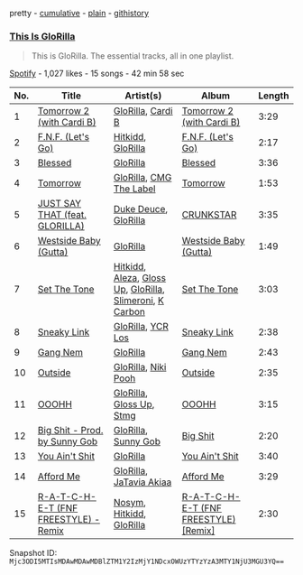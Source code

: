 pretty - [cumulative](/playlists/cumulative/37i9dQZF1DZ06evO1o1khY.md) - [plain](/playlists/plain/37i9dQZF1DZ06evO1o1khY) - [githistory](https://github.githistory.xyz/mackorone/spotify-playlist-archive/blob/main/playlists/plain/37i9dQZF1DZ06evO1o1khY)

### [This Is GloRilla](https://open.spotify.com/playlist/37i9dQZF1DZ06evO1o1khY)

> This is GloRilla\. The essential tracks, all in one playlist.

[Spotify](https://open.spotify.com/user/spotify) - 1,027 likes - 15 songs - 42 min 58 sec

| No. | Title | Artist(s) | Album | Length |
|---|---|---|---|---|
| 1 | [Tomorrow 2 \(with Cardi B\)](https://open.spotify.com/track/7KXVIAuw3m2hxZanrpSXS3) | [GloRilla](https://open.spotify.com/artist/2qoQgPAilErOKCwE2Y8wOG), [Cardi B](https://open.spotify.com/artist/4kYSro6naA4h99UJvo89HB) | [Tomorrow 2 \(with Cardi B\)](https://open.spotify.com/album/5o1xUBd8aM7qFhjlBXiIpb) | 3:29 |
| 2 | [F.N.F\. \(Let's Go\)](https://open.spotify.com/track/1vrFJDrysqmsNAgyjBzx4f) | [Hitkidd](https://open.spotify.com/artist/5pR1zWq3UPsOpW1pTWayLf), [GloRilla](https://open.spotify.com/artist/2qoQgPAilErOKCwE2Y8wOG) | [F.N.F\. \(Let's Go\)](https://open.spotify.com/album/1FkcZKerCfWg4nUItVHf9B) | 2:17 |
| 3 | [Blessed](https://open.spotify.com/track/2DNOQSfV9U1Wen1uffsdeP) | [GloRilla](https://open.spotify.com/artist/2qoQgPAilErOKCwE2Y8wOG) | [Blessed](https://open.spotify.com/album/4rH90w5Q9S3fzok5Gp9H6v) | 3:36 |
| 4 | [Tomorrow](https://open.spotify.com/track/7v6B1kRUvNbkVGfqSkrwuS) | [GloRilla](https://open.spotify.com/artist/2qoQgPAilErOKCwE2Y8wOG), [CMG The Label](https://open.spotify.com/artist/3rO1KMi81CCLjSjkImNtrA) | [Tomorrow](https://open.spotify.com/album/358jvrijvWrD1zDXk8uL3G) | 1:53 |
| 5 | [JUST SAY THAT \(feat\. GLORILLA\)](https://open.spotify.com/track/1GumJnMqknYzRT9pyGOU7Z) | [Duke Deuce](https://open.spotify.com/artist/24zj84GShUIcBQYq6VpOYW), [GloRilla](https://open.spotify.com/artist/2qoQgPAilErOKCwE2Y8wOG) | [CRUNKSTAR](https://open.spotify.com/album/6DRGmsZ3SeLptqU9aFEUQV) | 3:35 |
| 6 | [Westside Baby \(Gutta\)](https://open.spotify.com/track/3djbJUX2x2ZVqeoH22tOyN) | [GloRilla](https://open.spotify.com/artist/2qoQgPAilErOKCwE2Y8wOG) | [Westside Baby \(Gutta\)](https://open.spotify.com/album/4EmV4t1h2uMFlyIkk3qiz6) | 1:49 |
| 7 | [Set The Tone](https://open.spotify.com/track/0MSe6jp83mHI6jqZqoyeZz) | [Hitkidd](https://open.spotify.com/artist/5pR1zWq3UPsOpW1pTWayLf), [Aleza](https://open.spotify.com/artist/0cTIgkgGfLEoAAKV7tJnRz), [Gloss Up](https://open.spotify.com/artist/7eDFwYpqsAROCZibWYr5C1), [GloRilla](https://open.spotify.com/artist/2qoQgPAilErOKCwE2Y8wOG), [Slimeroni](https://open.spotify.com/artist/1aSHAWLQKX1Ln5yoHh8mTq), [K Carbon](https://open.spotify.com/artist/5LxoXQBUoD5oftz6xQLv9y) | [Set The Tone](https://open.spotify.com/album/7ptT0eB5rLQRUlUAULqJjX) | 3:03 |
| 8 | [Sneaky Link](https://open.spotify.com/track/5Ml0jIVN0WWU3YTkRwLT9l) | [GloRilla](https://open.spotify.com/artist/2qoQgPAilErOKCwE2Y8wOG), [YCR Los](https://open.spotify.com/artist/2JM3W43C5eTSRuAhlaeQ4R) | [Sneaky Link](https://open.spotify.com/album/444HMhYaC7JPfiOOCbRDBU) | 2:38 |
| 9 | [Gang Nem](https://open.spotify.com/track/6klLjDbLFjIINFcNSkgnTZ) | [GloRilla](https://open.spotify.com/artist/2qoQgPAilErOKCwE2Y8wOG) | [Gang Nem](https://open.spotify.com/album/3yFLxnWLRK4nUfq4XpU4au) | 2:43 |
| 10 | [Outside](https://open.spotify.com/track/6dzhoFsAUAbTAeJgL7gMaG) | [GloRilla](https://open.spotify.com/artist/2qoQgPAilErOKCwE2Y8wOG), [Niki Pooh](https://open.spotify.com/artist/3hG09J3PPVnHvslivvE3GX) | [Outside](https://open.spotify.com/album/1rRGUmICffgc41b0BRj0kC) | 2:35 |
| 11 | [OOOHH](https://open.spotify.com/track/1qJvi5YfZTRQcdzrqD4oT4) | [GloRilla](https://open.spotify.com/artist/2qoQgPAilErOKCwE2Y8wOG), [Gloss Up](https://open.spotify.com/artist/1U5XNJxVpvBL6HJCK1vPhR), [Stmg](https://open.spotify.com/artist/1McizXN31c3hgEgPbRMoJ2) | [OOOHH](https://open.spotify.com/album/51Q9lpFEfU4iyXOgtSo7E1) | 3:15 |
| 12 | [Big Shit \- Prod\. by Sunny Gob](https://open.spotify.com/track/7LrEMRvMU0UnNWjuZuHacj) | [GloRilla](https://open.spotify.com/artist/2qoQgPAilErOKCwE2Y8wOG), [Sunny Gob](https://open.spotify.com/artist/78ZZffmlwqaR1NNoYKRnFo) | [Big Shit](https://open.spotify.com/album/47iTiC280nbUCYKSexLoAO) | 2:20 |
| 13 | [You Ain't Shit](https://open.spotify.com/track/5DE3GqkM204y8eS2AAhujh) | [GloRilla](https://open.spotify.com/artist/2qoQgPAilErOKCwE2Y8wOG) | [You Ain't Shit](https://open.spotify.com/album/1OacT8jeOurJExUtAUf2M9) | 3:40 |
| 14 | [Afford Me](https://open.spotify.com/track/6zNYUZJGEs70HIH40SFhYX) | [GloRilla](https://open.spotify.com/artist/2qoQgPAilErOKCwE2Y8wOG), [JaTavia Akiaa](https://open.spotify.com/artist/2zanO9oR7cBRKmEdi4Gzll) | [Afford Me](https://open.spotify.com/album/5Huo9LyxnF12d2aogAGgeQ) | 3:29 |
| 15 | [R\-A\-T\-C\-H\-E\-T \(FNF FREESTYLE\) \- Remix](https://open.spotify.com/track/5CbtJ0GNYO7wlybagnOLrg) | [Nosym](https://open.spotify.com/artist/0nKzbENsP5VM3J28NTNxQ4), [Hitkidd](https://open.spotify.com/artist/5pR1zWq3UPsOpW1pTWayLf), [GloRilla](https://open.spotify.com/artist/2qoQgPAilErOKCwE2Y8wOG) | [R\-A\-T\-C\-H\-E\-T \(FNF FREESTYLE\) \[Remix\]](https://open.spotify.com/album/2cMuNulihFoYJFPwWaNHtr) | 2:30 |

Snapshot ID: `Mjc3ODI5MTIsMDAwMDAwMDBlZTM1Y2IzMjY1NDcxOWUzYTYzYzA3MTY1NjU3MGU3YQ==`
